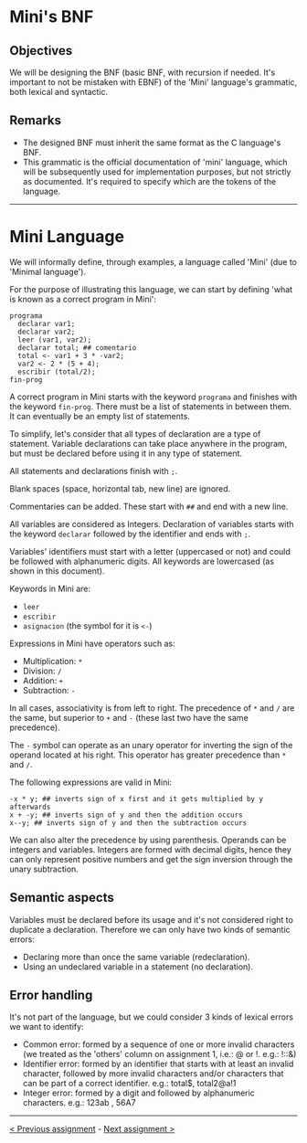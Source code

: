 # Mini's BNF
## Objectives
We will be designing the BNF (basic BNF, with recursion if needed. It's important to not be mistaken with EBNF) of the 'Mini' language's grammatic, both lexical and syntactic.
## Remarks
- The designed BNF must inherit the same format as the C language's BNF.
- This grammatic is the official documentation of 'mini' language, which will be subsequently used for implementation purposes, but not strictly as documented. It's required to specify which are the tokens of the language.
---
# Mini Language
We will informally define, through examples, a language called 'Mini' (due to 'Minimal language').

For the purpose of illustrating this language, we can start by defining 'what is known as a correct program in Mini':

```mini
programa
  declarar var1;
  declarar var2;
  leer (var1, var2);
  declarar total; ## comentario
  total <- var1 + 3 * -var2;
  var2 <- 2 * (5 + 4);
  escribir (total/2);
fin-prog
```
A correct program in Mini starts with the keyword `programa` and finishes with the keyword `fin-prog`. There must be a list of statements in between them. It can eventually be an empty list of statements.

To simplify, let's consider that all types of declaration are a type of statement. Variable declarations can take place anywhere in the program, but must be declared before using it in any type of statement.

All statements and declarations finish with `;`.

Blank spaces (space, horizontal tab, new line) are ignored.

Commentaries can be added. These start with `##` and end with a new line.

All variables are considered as Integers. Declaration of variables starts with the keyword `declarar` followed by the identifier and ends with `;`.

Variables' identifiers must start with a letter (uppercased or not) and could be followed with alphanumeric digits. All keywords are lowercased (as shown in this document).

Keywords in Mini are:
- `leer`
- `escribir`
- `asignacion` (the symbol for it is `<-`)

Expressions in Mini have operators such as:
- Multiplication: `*`
- Division: `/`
- Addition: `+`
- Subtraction: `-`

In all cases, associativity is from left to right. The precedence of `*` and `/` are the same, but superior to `+` and `-` (these last two have the same precedence).

The `-` symbol can operate as an unary operator for inverting the sign of the operand located at his right. This operator has greater precedence than `*` and `/`.

The following expressions are valid in Mini:

```mini
-x * y; ## inverts sign of x first and it gets multiplied by y afterwards
x + -y; ## inverts sign of y and then the addition occurs
x--y; ## inverts sign of y and then the subtraction occurs
```
We can also alter the precedence by using parenthesis. Operands can be integers and variables. Integers are formed with decimal digits, hence they can only represent positive numbers and get the sign inversion through the unary subtraction.
## Semantic aspects
Variables must be declared before its usage and it's not considered right to duplicate a declaration. Therefore we can only have two kinds of semantic errors:
- Declaring more than once the same variable (redeclaration).
- Using an undeclared variable in a statement (no declaration).
## Error handling
It's not part of the language, but we could consider 3 kinds of lexical errors we want to identify:
- Common error: formed by a sequence of one or more invalid characters (we treated as the 'others' column on assignment 1, i.e.: @ or !. e.g.: !::&)
- Identifier error: formed by an identifier that starts with at least an invalid character, followed by more invalid characters and/or characters that can be part of a correct identifier. e.g.: total$, total2@a!1
- Integer error: formed by a digit and followed by alphanumeric characters. e.g.: 123ab , 56A7
---
[< Previous assignment](https://github.com/jlsuh/TP-SSL-K2004/tree/master/assignment1-elementary-scanner) - [Next assignment >](https://github.com/jlsuh/TP-SSL-K2004/tree/master/assignment3-scanner-flex)